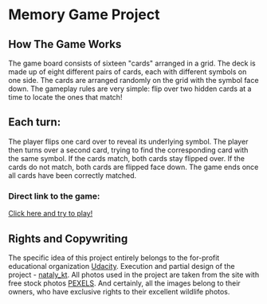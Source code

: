 # **Memory Game Project**

## How The Game Works

The game board consists of sixteen "cards" arranged in a grid. The deck is made up of eight different pairs of cards, each with different symbols on one side. The cards are arranged randomly on the grid with the symbol face down. The gameplay rules are very simple: flip over two hidden cards at a time to locate the ones that match!

## Each turn:

The player flips one card over to reveal its underlying symbol.
The player then turns over a second card, trying to find the corresponding card with the same symbol.
If the cards match, both cards stay flipped over.
If the cards do not match, both cards are flipped face down.
The game ends once all cards have been correctly matched.

### Direct link to the game: 

[Click here and try to play!](https://natalykt.github.io/Udacity_projects/Matching%20Game%20(Find%20Pairs)/index.html)

## Rights and Copywriting

The specific idea of this project entirely belongs to the for-profit educational organization [Udacity](https://udacity.com).
Execution and partial design of the project - [nataly_kt](https://github.com/NatalyKT).
All photos used in the project are taken from the site with free stock photos [PEXELS](https://www.pexels.com/). And certainly, all the images belong to their owners, who have exclusive rights to their excellent wildlife photos.
